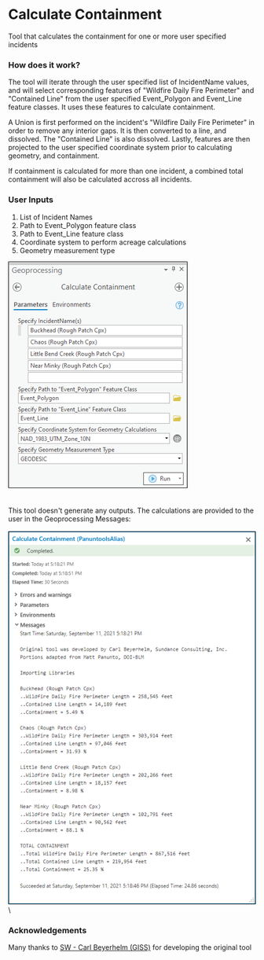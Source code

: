 # Calculate Containment

Tool that calculates the containment for one or more user specified incidents

### How does it work?

The tool will iterate through the user specified list of IncidentName values, and will select corresponding features of "Wildfire Daily Fire Perimeter" and "Contained Line" from the user specified Event_Polygon and Event_Line feature classes. It uses these features to calculate containment.

A Union is first performed on the incident's "Wildfire Daily Fire Perimeter" in order to remove any interior gaps. It is then converted to a line, and dissolved. The "Contained Line" is also dissolved. Lastly, features are then projected to the user specified coordinate system prior to calculating geometry, and containment.

If containment is calculated for more than one incident, a combined total containment will also be calculated accross all incidents.


### User Inputs

1. List of Incident Names
2. Path to Event_Polygon feature class
3. Path to Event_Line feature class
4. Coordinate system to perform acreage calculations
5. Geometry measurement type

![screenshot_CalculateContainment_1.png](/docs/screenshot_CalculateContainment_1.png?raw=true)
\
\
\
This tool doesn't generate any outputs. The calculations are provided to the user in the Geoprocessing Messages:
\
\
![screenshot_CalculateContainment_2.png](/docs/screenshot_CalculateContainment_2.png?raw=true)
\
### Acknowledgements

Many thanks to [SW - Carl Beyerhelm (GISS)](https://community.esri.com/migrated-users/371529) for developing the original tool
